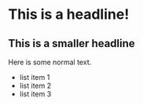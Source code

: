 # This is a headline!

## This is a smaller headline

Here is some normal text. 

* list item 1
* list item 2
* list item 3
